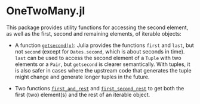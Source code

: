 # OneTwoMany.jl

This package provides utility functions for accessing the second element, as well as the first, second and remaining elements, of iterable objects:

* A function [`getsecond(x)`](@ref): Julia provides the functions `first` and `last`, but not `second` (except for `Dates.second`, which is about seconds in time). `last` can be used to access the second element of a `Tuple` with two elements or a `Pair`, but `getsecond` is clearer semantically. With tuples, it is also safer in cases where the upstream code that generates the tuple might change and generate longer tuples in the future.

* Two functions [`first_and_rest`](@ref) and [`first_second_rest`](@ref) to get both the first (two) element(s) and the rest of an iterable object.
